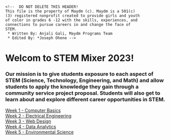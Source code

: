 ```
<!--  DO NOT DELETE THIS HEADER!
This file is the property of Maydm (c). Maydm is a 501(c)
(3) registered nonprofit created to provide girls and youth 
of color in grades 6 -12 with the skills, experiences, and 
connections to pursue careers in and change the face of 
STEM. 
 * Written By: Anjali Gali, Maydm Programs Team
 * Edited By: *Joseph Ohene -->
 ```
# Welcom to STEM Mixer 2023! 
### Our mission is to give students exposure to each aspect of STEM (Science, Technology, Engineering, and Math) and allow students to apply the knowledge they gain through a community service project proposal. Students will also get to learn about and explore different career opportunities in STEM.


[Week 1 - Computer Basics](https://github.com/helloMaydm/STEM-Mixer-2023/blob/main/Week%201)<br />
[Week 2 - Electrical Engineering](https://github.com/helloMaydm/STEM-Mixer-2023/blob/main/Week%202)<br />
[Week 3 - Web Design ](https://github.com/helloMaydm/STEM-Mixer-2023/blob/main/Week%203)<br />
[Week 4 - Data Analytics](https://github.com/helloMaydm/STEM-Mixer-2023/blob/main/Week%204)<br />
[Week 5 - Environmental Science](https://github.com/helloMaydm/STEM-Mixer-2023/blob/main/Week%205)<br />

